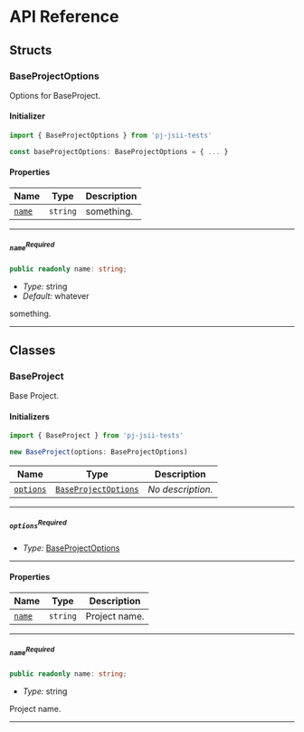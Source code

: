 # API Reference <a name="API Reference" id="api-reference"></a>


## Structs <a name="Structs" id="Structs"></a>

### BaseProjectOptions <a name="BaseProjectOptions" id="pj-jsii-tests.BaseProjectOptions"></a>

Options for BaseProject.

#### Initializer <a name="Initializer" id="pj-jsii-tests.BaseProjectOptions.Initializer"></a>

```typescript
import { BaseProjectOptions } from 'pj-jsii-tests'

const baseProjectOptions: BaseProjectOptions = { ... }
```

#### Properties <a name="Properties" id="Properties"></a>

| **Name** | **Type** | **Description** |
| --- | --- | --- |
| <code><a href="#pj-jsii-tests.BaseProjectOptions.property.name">name</a></code> | <code>string</code> | something. |

---

##### `name`<sup>Required</sup> <a name="name" id="pj-jsii-tests.BaseProjectOptions.property.name"></a>

```typescript
public readonly name: string;
```

- *Type:* string
- *Default:* whatever

something.

---

## Classes <a name="Classes" id="Classes"></a>

### BaseProject <a name="BaseProject" id="pj-jsii-tests.BaseProject"></a>

Base Project.

#### Initializers <a name="Initializers" id="pj-jsii-tests.BaseProject.Initializer"></a>

```typescript
import { BaseProject } from 'pj-jsii-tests'

new BaseProject(options: BaseProjectOptions)
```

| **Name** | **Type** | **Description** |
| --- | --- | --- |
| <code><a href="#pj-jsii-tests.BaseProject.Initializer.parameter.options">options</a></code> | <code><a href="#pj-jsii-tests.BaseProjectOptions">BaseProjectOptions</a></code> | *No description.* |

---

##### `options`<sup>Required</sup> <a name="options" id="pj-jsii-tests.BaseProject.Initializer.parameter.options"></a>

- *Type:* <a href="#pj-jsii-tests.BaseProjectOptions">BaseProjectOptions</a>

---



#### Properties <a name="Properties" id="Properties"></a>

| **Name** | **Type** | **Description** |
| --- | --- | --- |
| <code><a href="#pj-jsii-tests.BaseProject.property.name">name</a></code> | <code>string</code> | Project name. |

---

##### `name`<sup>Required</sup> <a name="name" id="pj-jsii-tests.BaseProject.property.name"></a>

```typescript
public readonly name: string;
```

- *Type:* string

Project name.

---



